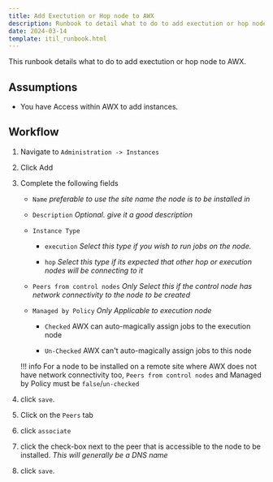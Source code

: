 ```yaml
---
title: Add Exectution or Hop node to AWX
description: Runbook to detail what to do to add exectution or hop node to AWX
date: 2024-03-14
template: itil_runbook.html
---
```


This runbook details what to do to add exectution or hop node to AWX.


## Assumptions

- You have Access within AWX to add instances.


## Workflow

1. Navigate to `Administration -> Instances`

1. Click Add

1. Complete the following fields

    - `Name` _preferable to use the site name the node is to be installed in_

    - `Description` _Optional. give it a good description_

    - `Instance Type`

        - `execution` _Select this type if you wish to run jobs on the node._

        - `hop` _Select this type if its expected that other hop or execution nodes will be connecting to it_

    - `Peers from control nodes` _Only Select this if the control node has network connectivity to the node to be created_

    - `Managed by Policy` _Only Applicable to execution node_

        - `Checked` AWX can auto-magically assign jobs to the execution node

        - `Un-Checked` AWX can't auto-magically assign jobs to this node

    !!! info
        For a node to be installed on a remote site where AWX does not have network connectivity too, `Peers from control nodes` and Managed by Policy must be `false`/`un-checked`

1. click `save`.

1. Click on the `Peers` tab

1. click `associate`

1. click the check-box next to the peer that is accessible to the node to be installed. _This will generally be a DNS name_

1. click `save`.
